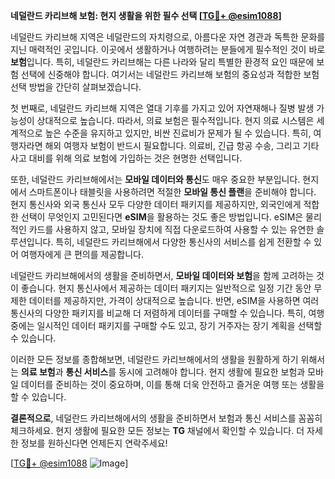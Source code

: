 **네덜란드 카리브해 보험: 현지 생활을 위한 필수 선택 [[TG💪+ @esim1088](https://t.me/s/esim1088)]**

네덜란드 카리브해 지역은 네덜란드의 자치령으로, 아름다운 자연 경관과 독특한 문화를 지닌 매력적인 곳입니다. 이곳에서 생활하거나 여행하려는 분들에게 필수적인 것이 바로 **보험**입니다. 특히, 네덜란드 카리브해는 다른 나라와 달리 특별한 환경적 요인 때문에 보험 선택에 신중해야 합니다. 여기서는 네덜란드 카리브해 보험의 중요성과 적합한 보험 선택 방법을 간단히 살펴보겠습니다.

첫 번째로, 네덜란드 카리브해 지역은 열대 기후를 가지고 있어 자연재해나 질병 발생 가능성이 상대적으로 높습니다. 따라서, 의료 보험은 필수적입니다. 현지 의료 시스템은 세계적으로 높은 수준을 유지하고 있지만, 비싼 진료비가 문제가 될 수 있습니다. 특히, 여행자라면 해외 여행자 보험이 반드시 필요합니다. 의료비, 긴급 항공 수송, 그리고 기타 사고 대비를 위해 의료 보험에 가입하는 것은 현명한 선택입니다.

또한, 네덜란드 카리브해에서는 **모바일 데이터와 통신**도 매우 중요한 부분입니다. 현지에서 스마트폰이나 태블릿을 사용하려면 적절한 **모바일 통신 플랜**을 준비해야 합니다. 현지 통신사와 외국 통신사 모두 다양한 데이터 패키지를 제공하지만, 외국인에게 적합한 선택이 무엇인지 고민된다면 **eSIM**을 활용하는 것도 좋은 방법입니다. eSIM은 물리적인 카드를 사용하지 않고, 모바일 장치에 직접 다운로드하여 사용할 수 있는 유연한 솔루션입니다. 특히, 네덜란드 카리브해에서 다양한 통신사의 서비스를 쉽게 전환할 수 있어 여행자에게 큰 편의를 제공합니다.

네덜란드 카리브해에서의 생활을 준비하면서, **모바일 데이터와 보험**을 함께 고려하는 것이 좋습니다. 현지 통신사에서 제공하는 데이터 패키지는 일반적으로 일정 기간 동안 무제한 데이터를 제공하지만, 가격이 상대적으로 높습니다. 반면, eSIM을 사용하면 여러 통신사의 다양한 패키지를 비교해 더 저렴하게 데이터를 구매할 수 있습니다. 특히, 여행 중에는 일시적인 데이터 패키지를 구매할 수도 있고, 장기 거주자는 장기 계획을 선택할 수 있습니다.

이러한 모든 정보를 종합해보면, 네덜란드 카리브해에서의 생활을 원활하게 하기 위해서는 **의료 보험**과 **통신 서비스**를 동시에 고려해야 합니다. 현지 생활에 필요한 보험과 모바일 데이터를 준비하는 것이 중요하며, 이를 통해 더욱 안전하고 즐거운 여행 또는 생활을 할 수 있습니다.

**결론적으로**, 네덜란드 카리브해에서의 생활을 준비하면서 보험과 통신 서비스를 꼼꼼히 체크하세요. 현지 생활에 필요한 모든 정보는 **TG** 채널에서 확인할 수 있습니다. 더 자세한 정보를 원하신다면 언제든지 연락주세요! 

[[TG💪+ @esim1088](https://t.me/s/esim1088) ![Image](https://i.postimg.cc/Y0z9fWf4/image.png)]
